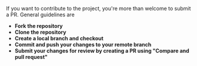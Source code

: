 If you want to contribute to the project, you're more than welcome to submit a PR. General guidelines are
- **Fork the repository**
- **Clone the repository**
- **Create a local branch and checkout**
- **Commit and push your changes to your remote branch**
- **Submit your changes for review by creating a PR using "Compare and pull request"**
